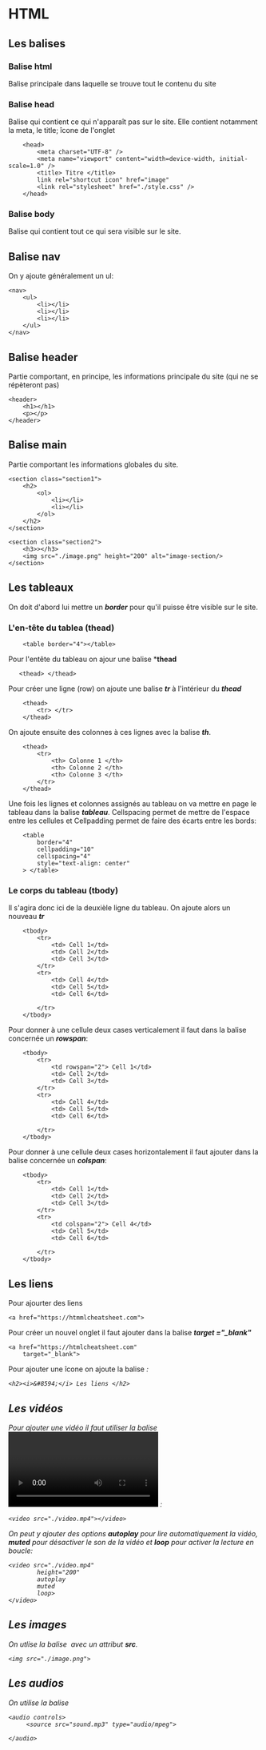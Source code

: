 
# HTML
## Les balises

### Balise html
Balise principale dans laquelle se trouve tout le contenu du site

### Balise head
Balise qui contient ce qui n'apparaît pas sur le site.
Elle contient notamment la meta, le title; îcone de l'onglet 
```
    <head>
        <meta charset="UTF-8" />
        <meta name="viewport" content="width=device-width, initial-scale=1.0" />
        <title> Titre </title>
        link rel="shortcut icon" href="image"
        <link rel="stylesheet" href="./style.css" />
    </head>
```

### Balise body
Balise qui contient tout ce qui sera visible sur le site.


## Balise nav

On y ajoute généralement un ul:

```
<nav>
    <ul>
        <li></li>
        <li></li>
        <li></li>
    </ul>
</nav>
```
## Balise header
Partie comportant, en principe, les informations principale du site (qui ne se répèteront pas)

```
<header>
    <h1></h1>
    <p></p>
</header>
```
## Balise main
Partie comportant les informations globales du site.
```
<section class="section1">
    <h2>
        <ol>
            <li></li>
            <li></li>
        </ol>
    </h2>
</section>

<section class="section2">
    <h3>></h3>
    <img src="./image.png" height="200" alt="image-section/>
</section>
```
## Les tableaux
On doit d'abord lui mettre un ***border*** pour qu'il puisse être visible sur le site.

### L'en-tête du tablea (thead)
```
    <table border="4"></table>
```
 Pour l'entête du tableau on ajour une balise ***thead**
 ```
    <thead> </thead>
```
Pour créer une ligne (row) on ajoute une balise ***tr*** à l'intérieur du ***thead*** 
```
    <thead> 
        <tr> </tr>
    </thead>
```
On ajoute ensuite des colonnes à ces lignes avec la balise ***th***.
```
    <thead> 
        <tr>
            <th> Colonne 1 </th>
            <th> Colonne 2 </th>
            <th> Colonne 3 </th>
        </tr>
    </thead>
```
Une fois les lignes et colonnes assignés au tableau on va mettre en page le tableau dans la balise ***tableau***.
Cellspacing permet de mettre de l'espace entre les cellules et Cellpadding permet de faire des écarts entre les bords:
```
    <table 
        border="4"
        cellpadding="10"
        cellspacing="4" 
        style="text-align: center"   
    > </table>
```

### Le corps du tableau (tbody)

Il s'agira donc ici de la deuxièle ligne du tableau. On ajoute alors un nouveau ***tr***

```
    <tbody> 
        <tr> 
            <td> Cell 1</td>
            <td> Cell 2</td>
            <td> Cell 3</td>
        </tr>
        <tr> 
            <td> Cell 4</td>
            <td> Cell 5</td>
            <td> Cell 6</td>

        </tr>
    </tbody>
```
Pour donner à une cellule deux cases verticalement il faut dans la balise concernée un ***rowspan***:
```
    <tbody> 
        <tr> 
            <td rowspan="2"> Cell 1</td>
            <td> Cell 2</td>
            <td> Cell 3</td>
        </tr>
        <tr> 
            <td> Cell 4</td>
            <td> Cell 5</td>
            <td> Cell 6</td>

        </tr>
    </tbody>
```
Pour donner à une cellule deux cases horizontalement il faut ajouter dans la balise concernée un ***colspan***:
```
    <tbody> 
        <tr> 
            <td> Cell 1</td>
            <td> Cell 2</td>
            <td> Cell 3</td>
        </tr>
        <tr> 
            <td colspan="2"> Cell 4</td>
            <td> Cell 5</td>
            <td> Cell 6</td>

        </tr>
    </tbody>
```
## Les liens
Pour ajourter des liens
```
<a href="https://htmmlcheatsheet.com">
```
Pour créer un nouvel onglet il faut ajouter dans la balise ***target ="_blank"***
```
<a href="https://htmlcheatsheet.com"
    target="_blank">
```
Pour ajouter une îcone on ajoute la balise ***<i>***:
```
<h2><i>&#8594;</i> Les liens </h2>
```
## Les vidéos

Pour ajouter une vidéo il faut utiliser la balise ***<video></video>*** :
```
<video src="./video.mp4"></video>
```
On peut y ajouter des options ***autoplay*** pour lire automatiquement la vidéo, ***muted*** pour désactiver le son de la vidéo et ***loop*** pour activer la lecture en boucle:

```
<video src="./video.mp4"
        height="200"
        autoplay
        muted
        loop>
</video>
```
## Les images

On utlise la balise ***<img/>*** avec un attribut ***src***.
```
<img src="./image.png">
```
## Les audios

On utilise la balise ***<audio></audio>***
```
<audio controls>
     <source src="sound.mp3" type="audio/mpeg">

</audio>
```
